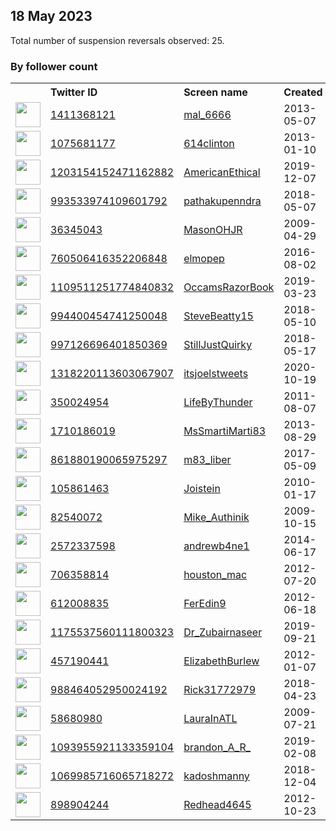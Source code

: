 
## 18 May 2023
Total number of suspension reversals observed: 25.

### By follower count
<table><tr><th></th><th align="left">Twitter ID</th><th align="left">Screen name</th>
<th align="left">Created</th><th align="left">Status</th><th align="left">Suspended</th><th align="left">Followers</th>
<tr><td><a href="https://pbs.twimg.com/profile_images/1562545777901281280/IK6_e3XL_normal.jpg"><img src="https://pbs.twimg.com/profile_images/1562545777901281280/IK6_e3XL_normal.jpg" width="40px" height="40px" align="center"/></a></td><td><a href="https://twitter.com/intent/user?user_id=1411368121">1411368121</a></td><td><a href="https://twitter.com/mal_6666">mal_6666</a></td><td>2013-05-07</td><td align="center"></td><td>2023-03-29</td><td>79536</td></tr>
<tr><td><a href="https://pbs.twimg.com/profile_images/1658907610333196289/VG9GjxkV_normal.jpg"><img src="https://pbs.twimg.com/profile_images/1658907610333196289/VG9GjxkV_normal.jpg" width="40px" height="40px" align="center"/></a></td><td><a href="https://twitter.com/intent/user?user_id=1075681177">1075681177</a></td><td><a href="https://twitter.com/614clinton">614clinton</a></td><td>2013-01-10</td><td align="center"></td><td></td><td>29807</td></tr>
<tr><td><a href="https://pbs.twimg.com/profile_images/1360985656294473736/UyD7RbOX_normal.jpg"><img src="https://pbs.twimg.com/profile_images/1360985656294473736/UyD7RbOX_normal.jpg" width="40px" height="40px" align="center"/></a></td><td><a href="https://twitter.com/intent/user?user_id=1203154152471162882">1203154152471162882</a></td><td><a href="https://twitter.com/AmericanEthical">AmericanEthical</a></td><td>2019-12-07</td><td align="center"></td><td></td><td>16458</td></tr>
<tr><td><a href="https://pbs.twimg.com/profile_images/1654062876150337539/tRsWeV-u_normal.jpg"><img src="https://pbs.twimg.com/profile_images/1654062876150337539/tRsWeV-u_normal.jpg" width="40px" height="40px" align="center"/></a></td><td><a href="https://twitter.com/intent/user?user_id=993533974109601792">993533974109601792</a></td><td><a href="https://twitter.com/pathakupenndra">pathakupenndra</a></td><td>2018-05-07</td><td align="center"></td><td>2022-10-01</td><td>7707</td></tr>
<tr><td><a href="https://pbs.twimg.com/profile_images/1656411696724844544/vqpQ8HN8_normal.jpg"><img src="https://pbs.twimg.com/profile_images/1656411696724844544/vqpQ8HN8_normal.jpg" width="40px" height="40px" align="center"/></a></td><td><a href="https://twitter.com/intent/user?user_id=36345043">36345043</a></td><td><a href="https://twitter.com/MasonOHJR">MasonOHJR</a></td><td>2009-04-29</td><td align="center"></td><td></td><td>7108</td></tr>
<tr><td><a href="https://pbs.twimg.com/profile_images/1658896201817935872/WvheRYzo_normal.jpg"><img src="https://pbs.twimg.com/profile_images/1658896201817935872/WvheRYzo_normal.jpg" width="40px" height="40px" align="center"/></a></td><td><a href="https://twitter.com/intent/user?user_id=760506416352206848">760506416352206848</a></td><td><a href="https://twitter.com/elmopep">elmopep</a></td><td>2016-08-02</td><td align="center"></td><td></td><td>1887</td></tr>
<tr><td><a href="https://pbs.twimg.com/profile_images/1109921201869283328/PhGEoV_w_normal.png"><img src="https://pbs.twimg.com/profile_images/1109921201869283328/PhGEoV_w_normal.png" width="40px" height="40px" align="center"/></a></td><td><a href="https://twitter.com/intent/user?user_id=1109511251774840832">1109511251774840832</a></td><td><a href="https://twitter.com/OccamsRazorBook">OccamsRazorBook</a></td><td>2019-03-23</td><td align="center"></td><td></td><td>1398</td></tr>
<tr><td><a href="https://pbs.twimg.com/profile_images/1308298395774222336/Z3SHAWVy_normal.jpg"><img src="https://pbs.twimg.com/profile_images/1308298395774222336/Z3SHAWVy_normal.jpg" width="40px" height="40px" align="center"/></a></td><td><a href="https://twitter.com/intent/user?user_id=994400454741250048">994400454741250048</a></td><td><a href="https://twitter.com/SteveBeatty15">SteveBeatty15</a></td><td>2018-05-10</td><td align="center"></td><td></td><td>1381</td></tr>
<tr><td><a href="https://pbs.twimg.com/profile_images/1658944116993019904/4qM0adEM_normal.jpg"><img src="https://pbs.twimg.com/profile_images/1658944116993019904/4qM0adEM_normal.jpg" width="40px" height="40px" align="center"/></a></td><td><a href="https://twitter.com/intent/user?user_id=997126696401850369">997126696401850369</a></td><td><a href="https://twitter.com/StillJustQuirky">StillJustQuirky</a></td><td>2018-05-17</td><td align="center"></td><td></td><td>1349</td></tr>
<tr><td><a href="https://pbs.twimg.com/profile_images/1653561888570064899/lCJe6csc_normal.jpg"><img src="https://pbs.twimg.com/profile_images/1653561888570064899/lCJe6csc_normal.jpg" width="40px" height="40px" align="center"/></a></td><td><a href="https://twitter.com/intent/user?user_id=1318220113603067907">1318220113603067907</a></td><td><a href="https://twitter.com/itsjoelstweets">itsjoelstweets</a></td><td>2020-10-19</td><td align="center"></td><td></td><td>1177</td></tr>
<tr><td><a href="https://pbs.twimg.com/profile_images/1658463693963685889/EAFFMWeP_normal.jpg"><img src="https://pbs.twimg.com/profile_images/1658463693963685889/EAFFMWeP_normal.jpg" width="40px" height="40px" align="center"/></a></td><td><a href="https://twitter.com/intent/user?user_id=350024954">350024954</a></td><td><a href="https://twitter.com/LifeByThunder">LifeByThunder</a></td><td>2011-08-07</td><td align="center"></td><td></td><td>1126</td></tr>
<tr><td><a href="https://pbs.twimg.com/profile_images/1037957296960286720/Ib4QknNf_normal.jpg"><img src="https://pbs.twimg.com/profile_images/1037957296960286720/Ib4QknNf_normal.jpg" width="40px" height="40px" align="center"/></a></td><td><a href="https://twitter.com/intent/user?user_id=1710186019">1710186019</a></td><td><a href="https://twitter.com/MsSmartiMarti83">MsSmartiMarti83</a></td><td>2013-08-29</td><td align="center"></td><td></td><td>885</td></tr>
<tr><td><a href="https://pbs.twimg.com/profile_images/1243635062123507713/rSf8MmAg_normal.jpg"><img src="https://pbs.twimg.com/profile_images/1243635062123507713/rSf8MmAg_normal.jpg" width="40px" height="40px" align="center"/></a></td><td><a href="https://twitter.com/intent/user?user_id=861880190065975297">861880190065975297</a></td><td><a href="https://twitter.com/m83_liber">m83_liber</a></td><td>2017-05-09</td><td align="center"></td><td>2023-01-25</td><td>646</td></tr>
<tr><td><a href="https://pbs.twimg.com/profile_images/973673079414165505/UcbQeezf_normal.jpg"><img src="https://pbs.twimg.com/profile_images/973673079414165505/UcbQeezf_normal.jpg" width="40px" height="40px" align="center"/></a></td><td><a href="https://twitter.com/intent/user?user_id=105861463">105861463</a></td><td><a href="https://twitter.com/Joistein">Joistein</a></td><td>2010-01-17</td><td align="center"></td><td></td><td>590</td></tr>
<tr><td><a href="https://pbs.twimg.com/profile_images/1129435780139671557/3Kts-g71_normal.jpg"><img src="https://pbs.twimg.com/profile_images/1129435780139671557/3Kts-g71_normal.jpg" width="40px" height="40px" align="center"/></a></td><td><a href="https://twitter.com/intent/user?user_id=82540072">82540072</a></td><td><a href="https://twitter.com/Mike_Authinik">Mike_Authinik</a></td><td>2009-10-15</td><td align="center"></td><td></td><td>453</td></tr>
<tr><td><a href="https://pbs.twimg.com/profile_images/1073154391119679489/gwg62G8g_normal.jpg"><img src="https://pbs.twimg.com/profile_images/1073154391119679489/gwg62G8g_normal.jpg" width="40px" height="40px" align="center"/></a></td><td><a href="https://twitter.com/intent/user?user_id=2572337598">2572337598</a></td><td><a href="https://twitter.com/andrewb4ne1">andrewb4ne1</a></td><td>2014-06-17</td><td align="center"></td><td></td><td>299</td></tr>
<tr><td><a href="https://pbs.twimg.com/profile_images/710325972776583168/64LVssBL_normal.jpg"><img src="https://pbs.twimg.com/profile_images/710325972776583168/64LVssBL_normal.jpg" width="40px" height="40px" align="center"/></a></td><td><a href="https://twitter.com/intent/user?user_id=706358814">706358814</a></td><td><a href="https://twitter.com/houston_mac">houston_mac</a></td><td>2012-07-20</td><td align="center"></td><td>2023-03-31</td><td>78</td></tr>
<tr><td><a href="https://abs.twimg.com/sticky/default_profile_images/default_profile_normal.png"><img src="https://abs.twimg.com/sticky/default_profile_images/default_profile_normal.png" width="40px" height="40px" align="center"/></a></td><td><a href="https://twitter.com/intent/user?user_id=612008835">612008835</a></td><td><a href="https://twitter.com/FerEdin9">FerEdin9</a></td><td>2012-06-18</td><td align="center">🔒</td><td>2023-03-02</td><td>69</td></tr>
<tr><td><a href="https://abs.twimg.com/sticky/default_profile_images/default_profile_normal.png"><img src="https://abs.twimg.com/sticky/default_profile_images/default_profile_normal.png" width="40px" height="40px" align="center"/></a></td><td><a href="https://twitter.com/intent/user?user_id=1175537560111800323">1175537560111800323</a></td><td><a href="https://twitter.com/Dr_Zubairnaseer">Dr_Zubairnaseer</a></td><td>2019-09-21</td><td align="center"></td><td>2022-03-19</td><td>38</td></tr>
<tr><td><a href="https://pbs.twimg.com/profile_images/858703634581692416/Rgm8eLQg_normal.jpg"><img src="https://pbs.twimg.com/profile_images/858703634581692416/Rgm8eLQg_normal.jpg" width="40px" height="40px" align="center"/></a></td><td><a href="https://twitter.com/intent/user?user_id=457190441">457190441</a></td><td><a href="https://twitter.com/ElizabethBurlew">ElizabethBurlew</a></td><td>2012-01-07</td><td align="center"></td><td></td><td>27</td></tr>
<tr><td><a href="https://pbs.twimg.com/profile_images/1076696960449503232/Tn8LtYEx_normal.jpg"><img src="https://pbs.twimg.com/profile_images/1076696960449503232/Tn8LtYEx_normal.jpg" width="40px" height="40px" align="center"/></a></td><td><a href="https://twitter.com/intent/user?user_id=988464052950024192">988464052950024192</a></td><td><a href="https://twitter.com/Rick31772979">Rick31772979</a></td><td>2018-04-23</td><td align="center"></td><td>2023-03-22</td><td>16</td></tr>
<tr><td><a href="https://abs.twimg.com/sticky/default_profile_images/default_profile_normal.png"><img src="https://abs.twimg.com/sticky/default_profile_images/default_profile_normal.png" width="40px" height="40px" align="center"/></a></td><td><a href="https://twitter.com/intent/user?user_id=58680980">58680980</a></td><td><a href="https://twitter.com/LauraInATL">LauraInATL</a></td><td>2009-07-21</td><td align="center"></td><td>2023-01-31</td><td>12</td></tr>
<tr><td><a href="https://pbs.twimg.com/profile_images/1550017073769857025/PpYqk5BU_normal.jpg"><img src="https://pbs.twimg.com/profile_images/1550017073769857025/PpYqk5BU_normal.jpg" width="40px" height="40px" align="center"/></a></td><td><a href="https://twitter.com/intent/user?user_id=1093955921133359104">1093955921133359104</a></td><td><a href="https://twitter.com/brandon_A_R_">brandon_A_R_</a></td><td>2019-02-08</td><td align="center">🔒</td><td>2022-11-05</td><td>8</td></tr>
<tr><td><a href="https://abs.twimg.com/sticky/default_profile_images/default_profile_normal.png"><img src="https://abs.twimg.com/sticky/default_profile_images/default_profile_normal.png" width="40px" height="40px" align="center"/></a></td><td><a href="https://twitter.com/intent/user?user_id=1069985716065718272">1069985716065718272</a></td><td><a href="https://twitter.com/kadoshmanny">kadoshmanny</a></td><td>2018-12-04</td><td align="center"></td><td>2023-04-09</td><td>6</td></tr>
<tr><td><a href="https://pbs.twimg.com/profile_images/1293033106329481216/EjC6O7On_normal.jpg"><img src="https://pbs.twimg.com/profile_images/1293033106329481216/EjC6O7On_normal.jpg" width="40px" height="40px" align="center"/></a></td><td><a href="https://twitter.com/intent/user?user_id=898904244">898904244</a></td><td><a href="https://twitter.com/Redhead4645">Redhead4645</a></td><td>2012-10-23</td><td align="center"></td><td></td><td>0</td></tr>
</table>
